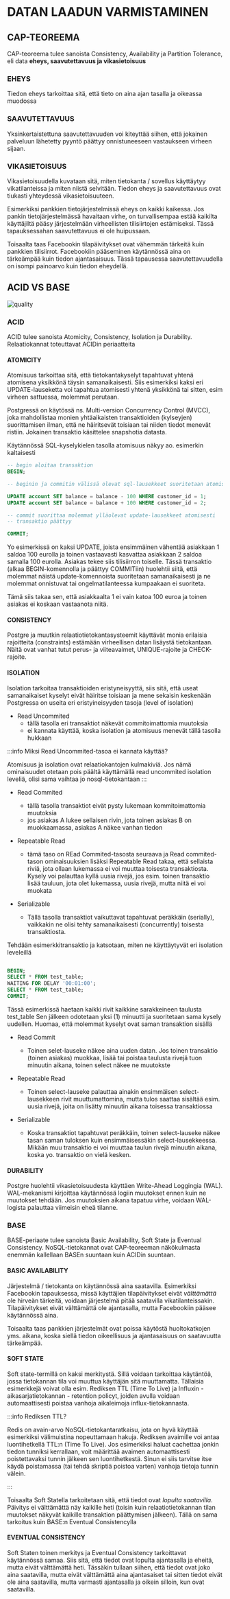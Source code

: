 # DATAN LAADUN VARMISTAMINEN

## CAP-TEOREEMA

CAP-teoreema tulee sanoista Consistency, Availability ja Partition Tolerance, eli data <strong>eheys, saavutettavuus ja vikasietoisuus</strong>

### EHEYS

Tiedon eheys tarkoittaa sitä, että tieto on aina ajan tasalla ja oikeassa muodossa

### SAAVUTETTAVUUS

Yksinkertaistettuna saavutettavuuden voi kiteyttää siihen, että jokainen palveluun lähetetty pyyntö päättyy onnistuneeseen vastaukseen virheen sijaan.

### VIKASIETOISUUS

Vikasietoisuudella kuvataan sitä, miten tietokanta / sovellus käyttäytyy vikatilanteissa ja miten niistä selvitään. Tiedon eheys ja saavutettavuus ovat tiukasti yhteydessä vikasietoisuuteen. 

Esimerkiksi pankkien tietojärjestelmissä eheys on kaikki kaikessa. Jos pankin tietojärjestelmässä havaitaan virhe, on turvallisempaa estää kaikilta käyttäjiltä pääsy järjestelmään virheellisten tilisiirtojen estämiseksi. Tässä tapauksessahan saavutettavuus ei ole huipussaan.

Toisaalta taas Facebookin tilapäivitykset ovat vähemmän tärkeitä kuin pankkien tilisiirrot. Facebookiin pääseminen käytännössä aina on tärkeämpää kuin tiedon ajantasaisuus. Tässä tapausessa saavutettavuudella on isompi painoarvo kuin tiedon eheydellä.

## ACID VS BASE 



![quality](./images/1.png)

### ACID

ACID tulee sanoista Atomicity, Consistency, Isolation ja Durability. Relaatiokannat toteuttavat ACIDin periaatteita

#### ATOMICITY

Atomisuus tarkoittaa sitä, että tietokantakyselyt tapahtuvat yhtenä atomisena yksikkönä täysin samanaikaisesti. Siis esimerkiksi kaksi eri UPDATE-lauseketta voi tapahtua atomisesti yhtenä yksikkönä tai sitten, esim virheen sattuessa, molemmat perutaan.

Postgressä on käytössä ns. Multi-version Concurrency Control (MVCC), joka mahdollistaa monien yhtäaikaisten transaktioiden (kylseyjen) suorittamisen ilman, että ne häiritsevät toisiaan tai niiden tiedot menevät ristiin. Jokainen transaktio käsittelee snapshotia datasta.

Käytännössä SQL-kyselykielen tasolla atomisuus näkyy ao. esimerkin kaltaisesti

```sql
-- begin aloitaa transaktion
BEGIN;

-- beginin ja commitin välissä olevat sql-lausekkeet suoritetaan atomisesti

UPDATE account SET balance = balance - 100 WHERE customer_id = 1;
UPDATE account SET balance = balance + 100 WHERE customer_id = 2;

-- commit suorittaa molemmat ylläolevat update-lausekkeet atomisesti
-- transaktio päättyy

COMMIT;


```

Yo esimerkissä on kaksi UPDATE, joista ensimmäinen vähentää asiakkaan 1 saldoa 100 eurolla ja toinen vastaavasti kasvattaa asiakkaan 2 saldoa samalla 100 eurolla. Asiakas tekee siis tilisiirron toiselle. Tässä transaktio (alkaa BEGIN-komennolla ja päättyy COMMITiin) huolehtii siitä, että molemmat näistä update-komennoista suoritetaan samanaikaisesti ja ne molemmat onnistuvat tai ongelmatilanteessa kumpaakaan ei suoriteta. 

Tämä siis takaa sen, että asiakkaalta 1 ei vain katoa 100 euroa ja toinen asiakas ei koskaan vastaanota niitä.



#### CONSISTENCY

Postgre ja muutkin relaatiotietokantasysteemit käyttävät monia erilaisia rajoitteita (constraints) estämään virheellisen datan lisäystä tietokantaan. Näitä ovat vanhat tutut perus- ja viiteavaimet, UNIQUE-rajoite ja CHECK-rajoite.

#### ISOLATION

Isolation tarkoitaa transaktioiden eristyneisyyttä, siis sitä, että useat samanaikaiset kyselyt eivät häiritse toisiaan ja mene sekaisin keskenään Postgressa on useita eri eristyineisyyden tasoja (level of isolation)

- Read Uncommited 
    * tällä tasolla eri transaktiot näkevät commitoimattomia muutoksia
    * ei kannata käyttää, koska isolation ja atomisuus menevät tällä tasolla hukkaan

:::info Miksi Read Uncommited-tasoa ei kannata käyttää?

Atomisuus ja isolation ovat relaatiokantojen kulmakiviä. Jos nämä ominaisuudet otetaan pois päältä käyttämällä read uncommited isolation leveliä, olisi sama vaihtaa jo nosql-tietokantaan
:::

- Read Commited
    * tällä tasolla transaktiot eivät pysty lukemaan kommitoimattomia muutoksia
    * jos asiakas A lukee sellaisen rivin, jota toinen asiakas B on muokkaamassa, asiakas A näkee vanhan tiedon

- Repeatable Read
    * tämä taso on REad Commited-tasosta seuraava ja Read commited-tason ominaisuuksien lisäksi Repeatable Read takaa, että sellaista riviä, jota ollaan lukemassa ei voi muuttaa toisesta transaktiosta. Kysely voi palauttaa kyllä uusia rivejä, jos esim. toinen transaktio lisää tauluun, jota olet lukemassa, uusia rivejä, mutta niitä ei voi muokata

- Serializable
    * Tällä tasolla transaktiot vaikuttavat tapahtuvat peräkkäin (serially), vaikkakin ne olisi tehty samanaikaisesti (concurrently) toisesta transaktiosta.


Tehdään esimerkkitransaktio ja katsotaan, miten ne käyttäytyvät eri isolation leveleillä

```sql

BEGIN;
SELECT * FROM test_table;
WAITING FOR DELAY '00:01:00';
SELECT * FROM test_table;
COMMIT;

```

Tässä esimerkissä haetaan kaikki rivit kaikkine sarakkeineen taulusta test_table
Sen jälkeen odotetaan yksi (1) minuutti ja suoritetaan sama kysely uudellen. Huomaa, että molemmat kyselyt ovat saman transaktion sisällä

- Read Commit
    * Toinen selet-lauseke näkee aina uuden datan. Jos toinen transaktio (toinen asiakas) muokkaa, lisää tai poistaa taulusta rivejä tuon minuutin aikana, toinen select näkee ne muutokste

- Repeatable Read
    * Toinen select-lauseke palauttaa ainakin ensimmäisen select-lausekkeen rivit muuttumattomina, mutta tulos saattaa sisältää esim. uusia rivejä, joita on lisätty minuutin aikana toisessa transaktiossa

- Serializable
    * Koska transaktiot tapahtuvat peräkkäin, toinen select-lauseke näkee tasan saman tuloksen kuin ensimmäisessäkin select-lausekkeessa. Mikään muu transaktio ei voi muuttaa taulun rivejä minuutin aikana, koska yo. transaktio on vielä kesken.


#### DURABILITY

Postgre huolehtii vikasietoisuudesta käyttäen Write-Ahead Loggingia (WAL). WAL-mekanismi kirjoittaa käytännössä logiin muutokset ennen kuin ne muutokset tehdään. Jos muutoksien aikana tapatuu virhe, voidaan WAL-logista palauttaa viimeisin eheä tilanne.


### BASE

BASE-periaate tulee sanoista Basic Availability, Soft State ja Eventual Consistency. NoSQL-tietokannat ovat CAP-teoreeman näkökulmasta enemmän kallellaan BASEn suuntaan kuin ACIDin suuntaan. 

#### BASIC AVAILABILITY

Järjestelmä / tietokanta on käytännössä aina saatavilla. Esimerkiksi Facebookin tapauksessa, missä käyttäjien tilapäivitykset eivät _välttämättä_ ole hirveän tärkeitä, voidaan järjestelmä pitää saatavilla vikatilanteissakin. Tilapäivitykset eivät välttämättä ole ajantasalla, mutta Facebookiin pääsee käytännössä aina. 

Toisaalta taas pankkien järjestelmät ovat poissa käytöstä huoltokatkojen yms. aikana, koska siellä tiedon oikeellisuus ja ajantasaisuus on saatavuutta tärkeämpää.

#### SOFT STATE

Soft state-termillä on kaksi merkitystä. Sillä voidaan tarkoittaa käytäntöä, jossa tietokannan tila voi muuttua käyttäjän sitä muuttamatta. Tällaisia esimerkkejä voivat olla esim. Rediksen TTL (Time To Live) ja Influxin - aikasarjatietokannan - retention policyt, joiden avulla voidaan automaattisesti poistaa vanhoja aikaleimoja influx-tietokannasta.


:::info Rediksen TTL?

Redis on avain-arvo NoSQL-tietokantaratkaisu, jota on hyvä käyttää esimerkiksi välimuistina nopeuttamaan hakuja. Rediksen avaimille voi antaa luontihetkellä TTL:n (Time To Live). Jos esimerkiksi haluat cachettaa jonkin tiedon tunniksi kerrallaan, voit määrittää avaimen automaattisesti poistettavaksi tunnin jälkeen sen luontihetkestä. Sinun ei siis tarvitse itse käydä poistamassa (tai tehdä skriptiä poistoa varten) vanhoja tietoja tunnin välein. 

:::

Toisaalta Soft Statella tarkoitetaan sitä, että tiedot ovat <i>lopulta saatavilla</i>. Päivitys ei välttämättä näy kaikille heti (toisin kuin relaatiotietokannan tilan muutokset näkyvät kaikille transaktion päättymisen jälkeen). Tällä on sama tarkoitus kuin BASE:n Eventual Consistencylla


#### EVENTUAL CONSISTENCY

Soft Staten toinen merkitys ja Eventual Consistency tarkoittavat käytännössä samaa. Siis sitä, että tiedot ovat lopulta ajantasalla ja eheitä, mutta eivät välttämättä heti. Tässäkin tullaan siihen, että tiedot ovat joko aina saatavilla, mutta eivät välttämättä aina ajantasaiset tai sitten tiedot eivät ole aina saatavilla, mutta varmasti ajantasalla ja oikein silloin, kun ovat saatavilla.





